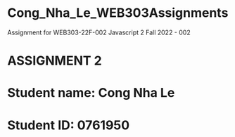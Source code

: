 # Cong_Nha_Le_WEB303Assignments
Assignment for WEB303-22F-002 Javascript 2 Fall 2022 - 002

# ASSIGNMENT 2

# Student name: Cong Nha Le

# Student ID: 0761950